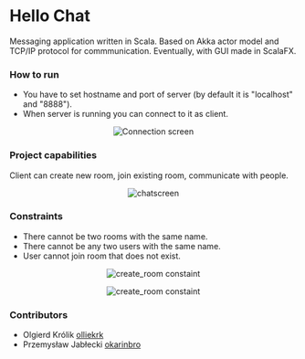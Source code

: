# Hello Chat
Messaging application written in Scala. Based on Akka actor model and TCP/IP protocol for commmunication.
Eventually, with GUI made in ScalaFX.

### How to run

* You have to set hostname and port of server (by default it is "localhost" and "8888"). 
* When server is running you can connect to it as client.

<p align="center">
  <img src="https://user-images.githubusercontent.com/37248877/59854016-57329b80-9372-11e9-85cb-0497903c616d.png" alt="Connection screen"/>
</p>

### Project capabilities

Client can create new room, join existing room, communicate with people.

<p align="center">
  <img src="https://user-images.githubusercontent.com/37248877/59854506-5b12ed80-9373-11e9-92d0-2cfc4c2c5f8e.png" alt="chatscreen"/>
</p>

### Constraints

* There cannot be two rooms with the same name.
* There cannot be any two users with the same name. 
* User cannot join room that does not exist.

<p align="center">
  <img src="https://user-images.githubusercontent.com/37248877/59854831-f015e680-9373-11e9-99f6-432ee824e3f2.png" alt="create_room constaint"/>
</p>

<p align="center">
  <img src="https://user-images.githubusercontent.com/37248877/59854833-f015e680-9373-11e9-84b0-add2c633dde8.png" alt="create_room constaint"/>
</p>

### Contributors

* Olgierd Królik [olliekrk](https://github.com/olliekrk)
* Przemysław Jabłecki [okarinbro](https://github.com/okarinbro)
